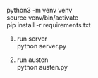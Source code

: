 python3 -m venv venv<br>
source venv/bin/activate<br>
pip install -r requirements.txt<br>

1. run server<br>
python server.py<br>

2. run austen<br>
python austen.py<br>

